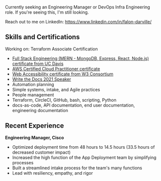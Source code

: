 Currently seeking an Engineering Manager or DevOps Infra Engineering role. If you're seeing this, I'm still looking. 

Reach out to me on LinkedIn: https://www.linkedin.com/in/falon-darville/

## Skills and Certifications

Working on: Terraform Associate Certification

* [Full Stack Engineering (MERN - MongoDB, Express, React, Node.js) certificate from UC Davis](https://www.credly.com/badges/145b6b28-7016-4a27-a1b4-b5c0e125b4e9)
* [AWS Certified Cloud Practitioner certificate](https://www.credly.com/badges/680071b9-c4bf-4ca1-8394-2fdcbc66453f)
* [Web Accessibility certificate from W3 Consortium](https://courses.edx.org/certificates/0326f12ad7194bc18161d89c8a2a9958)
* [Write the Docs 2021 Speaker](https://www.youtube.com/watch?v=f7hHwGvR0_Q)
* Automation planning
* Simple systems, intake, and Agile practices
* People management
* Terraform, CircleCI, GitHub, bash, scripting, Python
* docs-as-code, API documentation, end user documentation, engineering documentation

## Recent Experience

**Engineering Manager, Cisco**
* Optimized deployment time from 48 hours to 14.5 hours (33.5 hours of decreased customer impact)
* Increased the high function of the App Deployment team by simplifying processes
* Built a streamlined intake process for the team's many functions
* Lead with resiliency, empathy, and rigor
